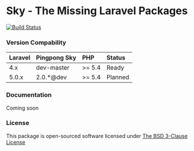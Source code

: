 # Sky - The Missing Laravel Packages 

[![Build Status](https://travis-ci.org/pingpong-labs/sky.svg)](https://travis-ci.org/pingpong-labs/sky)

### Version Compability

 Laravel  | Pingpong Sky     | PHP    | Status
:---------|:-----------------|:-------|:--------
 4.x      | dev-master       |>= 5.4  | Ready
 5.0.x    | 2.0.*@dev        |>= 5.4  | Planned
 
### Documentation

Coming soon

### License

This package is open-sourced software licensed under [The BSD 3-Clause License](http://opensource.org/licenses/BSD-3-Clause)